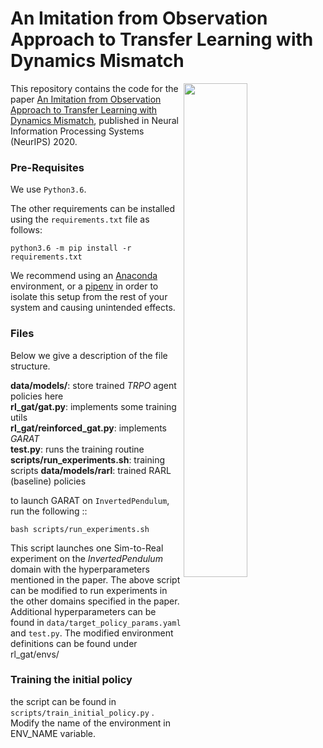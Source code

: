 # An Imitation from Observation Approach to Transfer Learning with Dynamics Mismatch
<img src="images/image36.gif" align="right" width="45%"/>

This repository contains the code for the paper [An Imitation from Observation Approach to Transfer Learning with Dynamics Mismatch](https://proceedings.neurips.cc//paper_files/paper/2020/hash/28f248e9279ac845995c4e9f8af35c2b-Abstract.html), published in Neural Information Processing Systems (NeurIPS) 2020.

### Pre-Requisites

We use `Python3.6`.

The other requirements can be installed using the `requirements.txt` file as follows:

```
python3.6 -m pip install -r requirements.txt
```

We recommend using an [Anaconda](https://www.anaconda.com/) environment, or a [pipenv](https://pypi.org/project/pipenv/) in order to isolate this setup from the rest of your system and causing unintended effects.

### Files
Below we give a description of the file structure.

**data/models/**: store trained *TRPO* agent policies here \
**rl_gat/gat.py**: implements some training utils \
**rl_gat/reinforced_gat.py**: implements *GARAT* \
**test.py**: runs the training routine \
**scripts/run_experiments.sh**: training scripts
**data/models/rarl**: trained RARL (baseline) policies


to launch GARAT on `InvertedPendulum`, run the following :: 

```
bash scripts/run_experiments.sh
```

This script launches one Sim-to-Real experiment on the *InvertedPendulum* domain with the hyperparameters mentioned in the paper.
The above script can be modified to run experiments in the other domains specified in the paper.
Additional hyperparameters can be found in `data/target_policy_params.yaml` and `test.py`.
The modified environment definitions can be found under rl_gat/envs/

### Training the initial policy 

the script can be found in `scripts/train_initial_policy.py` . Modify the name of the environment in ENV_NAME variable. 


